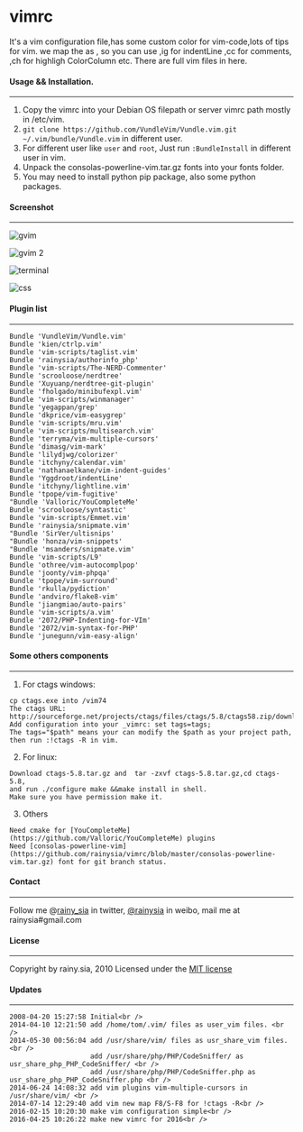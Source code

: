 vimrc
=====
It's a vim configuration file,has some custom color for vim-code,lots of tips for vim.
we map the <Leader> as , 
    so you can use ,ig for indentLine  ,cc for comments, ,ch for highligh ColorColumn etc.
    There are full vim files in here.

#### Usage && Installation.
---------------------------------
1. Copy the vimrc into your Debian OS filepath or server vimrc path mostly in /etc/vim.
2. `git clone https://github.com/VundleVim/Vundle.vim.git ~/.vim/bundle/Vundle.vim` in different user.
3. For different user like `user` and `root`, Just run `:BundleInstall` in different user in vim.
4. Unpack the consolas-powerline-vim.tar.gz fonts into your fonts folder.
5. You may need to install python pip package, also some python packages.

#### Screenshot
---------------------------------
![gvim](https://cloud.githubusercontent.com/assets/1259324/14772527/f963df04-0ad1-11e6-9f35-8dd2dbb0ff9e.png)

![gvim 2](https://cloud.githubusercontent.com/assets/1259324/14772526/f96138ee-0ad1-11e6-8dd8-1d2f501c850f.png)

![terminal](https://cloud.githubusercontent.com/assets/1259324/14772525/f9468bf2-0ad1-11e6-8e41-4ec15ca9fa84.png)

![css](https://cloud.githubusercontent.com/assets/1259324/14772524/f9183db0-0ad1-11e6-8477-b4907e44c14e.png)

#### Plugin list
---------------------------------
```
Bundle 'VundleVim/Vundle.vim'
Bundle 'kien/ctrlp.vim'
Bundle 'vim-scripts/taglist.vim'
Bundle 'rainysia/authorinfo_php'
Bundle 'vim-scripts/The-NERD-Commenter'
Bundle 'scrooloose/nerdtree'
Bundle 'Xuyuanp/nerdtree-git-plugin'
Bundle 'fholgado/minibufexpl.vim'
Bundle 'vim-scripts/winmanager'
Bundle 'yegappan/grep'
Bundle 'dkprice/vim-easygrep'
Bundle 'vim-scripts/mru.vim'
Bundle 'vim-scripts/multisearch.vim'
Bundle 'terryma/vim-multiple-cursors'
Bundle 'dimasg/vim-mark'
Bundle 'lilydjwg/colorizer'
Bundle 'itchyny/calendar.vim'
Bundle 'nathanaelkane/vim-indent-guides'
Bundle 'Yggdroot/indentLine'
Bundle 'itchyny/lightline.vim'
Bundle 'tpope/vim-fugitive'
"Bundle 'Valloric/YouCompleteMe'
Bundle 'scrooloose/syntastic'
Bundle 'vim-scripts/Emmet.vim'
Bundle 'rainysia/snipmate.vim'
"Bundle 'SirVer/ultisnips'
"Bundle 'honza/vim-snippets'
"Bundle 'msanders/snipmate.vim'
Bundle 'vim-scripts/L9'
Bundle 'othree/vim-autocomplpop'
Bundle 'joonty/vim-phpqa'
Bundle 'tpope/vim-surround'
Bundle 'rkulla/pydiction'
Bundle 'andviro/flake8-vim'
Bundle 'jiangmiao/auto-pairs'
Bundle 'vim-scripts/a.vim'
Bundle '2072/PHP-Indenting-for-VIm'
Bundle '2072/vim-syntax-for-PHP'
Bundle 'junegunn/vim-easy-align'
```

#### Some others components
---------------------------------
1. For ctags windows:
```
cp ctags.exe into /vim74
The ctags URL: http://sourceforge.net/projects/ctags/files/ctags/5.8/ctags58.zip/download
Add configuration into your _vimrc: set tags=tags;
The tags="$path" means your can modify the $path as your project path, then run :!ctags -R in vim.
```

2. For linux:
```
Download ctags-5.8.tar.gz and  tar -zxvf ctags-5.8.tar.gz,cd ctags-5.8,
and run ./configure make &&make install in shell.
Make sure you have permission make it.
```

3. Others
```
Need cmake for [YouCompleteMe](https://github.com/Valloric/YouCompleteMe) plugins
Need [consolas-powerline-vim](https://github.com/rainysia/vimrc/blob/master/consolas-powerline-vim.tar.gz) font for git branch status.
```

#### Contact
---------------------------------
Follow me @[rainy_sia](https://twitter.com/rainy_sia) in twitter, [@rainysia](http://weibo.com/rainysia) in weibo, mail me at rainysia#gmail.com 

#### License
---------------------------------
Copyright by rainy.sia, 2010 Licensed under the [MIT license](http://www.opensource.org/licenses/mit-license.php)

#### Updates
---------------------------------
```
2008-04-20 15:27:58 Initial<br />
2014-04-10 12:21:50 add /home/tom/.vim/ files as user_vim files. <br />
2014-05-30 00:56:04 add /usr/share/vim/ files as usr_share_vim files.  <br />
                    add /usr/share/php/PHP/CodeSniffer/ as usr_share_php_PHP_CodeSniffer/ <br />
                    add /usr/share/php/PHP/CodeSniffer.php as usr_share_php_PHP_CodeSniffer.php <br />
2014-06-24 14:08:32 add vim plugins vim-multiple-cursors in /usr/share/vim/ <br />
2014-07-14 12:29:40 add vim new map F8/S-F8 for !ctags -R<br />
2016-02-15 10:20:30 make vim configuration simple<br />
2016-04-25 10:26:22 make new vimrc for 2016<br />
```